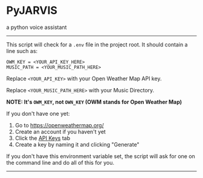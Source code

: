 # PyJARVIS
a python voice assistant

----------------------------------

This script will check for a `.env` file in the project root.
It should contain a line such as:
```
OWM_KEY = <YOUR_API_KEY_HERE>
MUSIC_PATH = <YOUR_MUSIC_PATH_HERE>
```
Replace `<YOUR_API_KEY>` with your Open Weather Map API key.

Replace `<YOUR_MUSIC_PATH_HERE>` with your Music Directory.

**NOTE: It's `OWM_KEY`, not `OWN_KEY` (OWM stands for Open Weather Map)**

If you don't have one yet:
1. Go to https://openweathermap.org/
2. Create an account if you haven't yet
3. Click the [API Keys](https://home.openweathermap.org/api_keys) tab
4. Create a key by naming it and clicking "Generate"

If you don't have this environment variable set, the script will ask for one
on the command line and do all of this for you.

----------------------------------
